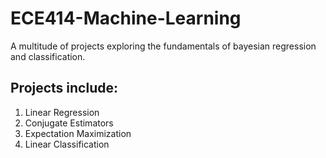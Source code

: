 # ECE414-Machine-Learning

A multitude of projects exploring the fundamentals of bayesian regression and classification.

## Projects include:
1. Linear Regression
2. Conjugate Estimators
3. Expectation Maximization
4. Linear Classification
